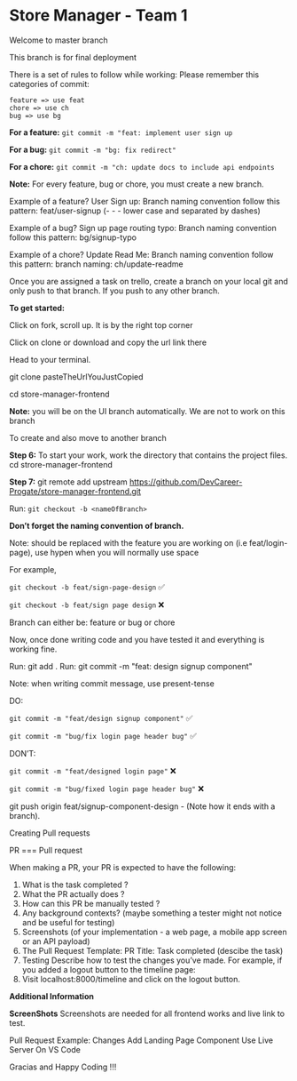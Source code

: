 # Store Manager - Team 1

Welcome to master branch

This branch is for final deployment

There is a set of rules to follow while working:
Please remember this categories of commit:

```
feature => use feat
chore => use ch
bug => use bg
```

**For a feature:**
`git commit -m "feat: implement user sign up`

**For a bug:**
`git commit -m "bg: fix redirect"`

**For a chore:**
`git commit -m "ch: update docs to include api endpoints`

**Note:** For every feature, bug or chore, you must create a new branch.

Example of a feature?
User Sign up: Branch naming convention follow this pattern: feat/user-signup (- - - lower case and separated by dashes)

Example of a bug?
Sign up page routing typo: Branch naming convention follow this pattern: bg/signup-typo

Example of a chore?
Update Read Me: Branch naming convention follow this pattern: branch naming: ch/update-readme

Once you are assigned a task on trello, create a branch on your local git and only push to that branch. If you push to any other branch.

**To get started:**

Click on fork, scroll up. It is by the right top corner

Click on clone or download and copy the url link there

Head to your terminal.

git clone pasteTheUrlYouJustCopied

cd store-manager-frontend

**Note:** you will be on the UI branch automatically. We are not to work on this branch

To create and also move to another branch

**Step 6:** To start your work, work the directory that contains the project files.
cd strore-manager-frontend

**Step 7:** git remote add upstream https://github.com/DevCareer-Progate/store-manager-frontend.git

Run: `git checkout -b <nameOfBranch>`

**Don’t forget the naming convention of branch.**

Note: <nameOfBranch> should be replaced with the feature you are working on (i.e feat/login-page), use hypen when you will normally use space

For example,

`git checkout -b feat/sign-page-design` ✅

`git checkout -b feat/sign page design` ❌

Branch can either be: feature or bug or chore

Now, once done writing code and you have tested it and everything is working fine.

Run: git add .
Run: git commit -m "feat: design signup component"

Note: when writing commit message, use present-tense

DO:

`git commit -m "feat/design signup component"` ✅

`git commit -m "bug/fix login page header bug"` ✅

DON’T:

`git commit -m "feat/designed login page"` ❌

`git commit -m "bug/fixed login page header bug"` ❌

git push origin feat/signup-component-design - (Note how it ends with a branch).

Creating Pull requests

PR === Pull request

When making a PR, your PR is expected to have the following:

1. What is the task completed ?
2. What the PR actually does ?
3. How can this PR be manually tested ?
4. Any background contexts? (maybe something a tester might not notice and be useful for testing)
5. Screenshots (of your implementation - a web page, a mobile app screen or an API payload)
6. The Pull Request Template: PR Title: Task completed (descibe the task)
7. Testing Describe how to test the changes you’ve made. For example, if you added a logout button to the timeline page:
8. Visit localhost:8000/timeline and click on the logout button.

**Additional Information**

**ScreenShots**
Screenshots are needed for all frontend works and live link to test.

Pull Request Example: Changes
Add Landing Page Component
Use Live Server On VS Code

Gracias and Happy Coding !!!
